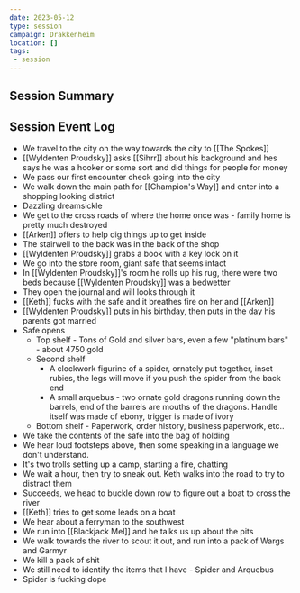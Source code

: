 ```yaml
---
date: 2023-05-12
type: session
campaign: Drakkenheim
location: []
tags:
 - session
---
```


## Session Summary

## Session Event Log

- We travel to the city on the way towards the city to [[The Spokes]] 
- [[Wyldenten Proudsky]] asks [[Sihrr]] about his background and hes says he was a hooker or some sort and did things for people for money
- We pass our first encounter check going into the city
- We walk down the main path for [[Champion's Way]] and enter into a shopping looking district
- Dazzling dreamsickle
- We get to the cross roads of where the home once was - family home is pretty much destroyed
- [[Arken]] offers to help dig things up to get inside
- The stairwell to the back was in the back of the shop
- [[Wyldenten Proudsky]] grabs a book with a key lock on it
- We go into the store room, giant safe that seems intact
- In [[Wyldenten Proudsky]]'s room he rolls up his rug, there were two beds because [[Wyldenten Proudsky]] was a bedwetter
- They open the journal and will looks through it
- [[Keth]] fucks with the safe and it breathes fire on her and [[Arken]]
- [[Wyldenten Proudsky]] puts in his birthday, then puts in the day his parents got married
- Safe opens
	- Top shelf - Tons of Gold and silver bars, even a few "platinum bars" - about 4750 gold
	- Second shelf
		- A clockwork figurine of a spider, ornately put together, inset rubies, the legs will move if you push the spider from the back end
		- A small arquebus - two ornate gold dragons running down the barrels, end of the barrels are mouths of the dragons. Handle itself was made of ebony, trigger is made of ivory
	- Bottom shelf - Paperwork, order history, business paperwork, etc..
- We take the contents of the safe into the  bag of holding
- We hear loud footsteps above, then some speaking in a language we don't understand.
- It's two trolls setting up a camp, starting a fire, chatting
- We wait a hour, then try to sneak out. Keth walks into the road to try to distract them
- Succeeds, we head to buckle down row to figure out a boat to cross the river
- [[Keth]] tries to get some leads on a boat
- We hear about a ferryman to the southwest
- We run into [[Blackjack Mel]] and he talks us up about the pits
- We walk towards the river to scout it out, and run into a pack of Wargs and Garmyr
- We kill a pack of shit
- We still need to identify the items that I have - Spider and Arquebus
- Spider is fucking dope